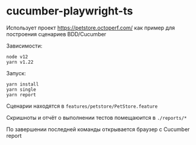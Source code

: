 # cucumber-playwright-ts

Использует проект https://petstore.octoperf.com/ как пример для построения сценариев BDD/Cucumber 

Зависимости:
```
node v12
yarn v1.22
```

Запуск:
```
yarn install
yarn single
yarn report
```
Сценарии находятся в `features/petstore/PetStore.feature`

Скришноты и отчёт о выполнении тестов помещаюится в `./reports/*`

По завершении последней команды открывается браузер с Cucumber report  
